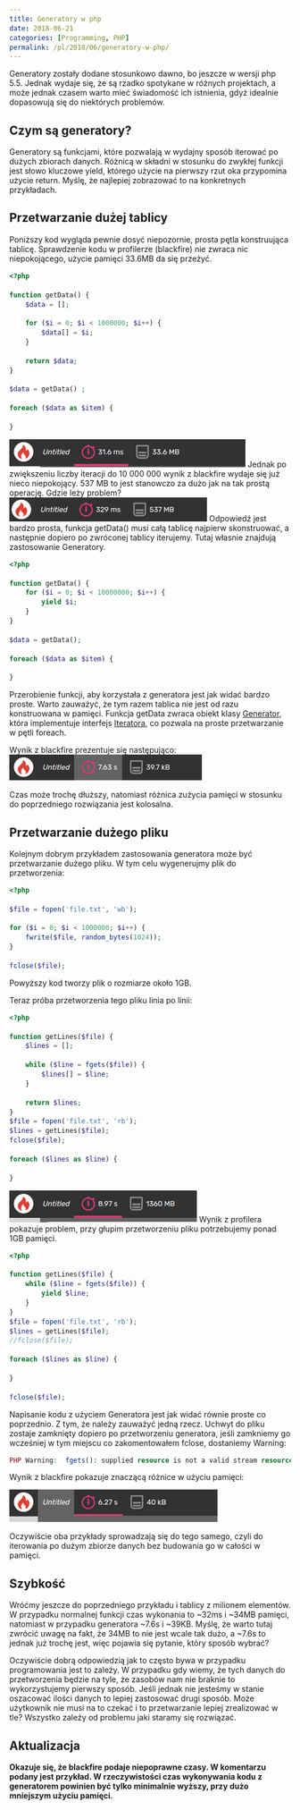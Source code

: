 ```yaml
---
title: Generatory w php
date: 2018-06-21
categories: [Programming, PHP]
permalink: /pl/2018/06/generatory-w-php/
---
```

Generatory zostały dodane stosunkowo dawno, bo jeszcze w wersji php 5.5. Jednak wydaje się, że są rzadko spotykane w różnych projektach, a może jednak czasem warto mieć świadomość ich istnienia, gdyż idealnie dopasowują się do niektórych problemów.

## Czym są generatory?
Generatory są funkcjami, które pozwalają w wydajny sposób iterować po dużych zbiorach danych. Różnicą w składni w stosunku do zwykłej funkcji jest słowo kluczowe yield, którego użycie na pierwszy rzut oka przypomina użycie return. Myślę, że najlepiej zobrazować to na konkretnych przykładach.

## Przetwarzanie dużej tablicy
Poniższy kod wygląda pewnie dosyć niepozornie, prosta pętla konstruująca tablicę.  Sprawdzenie kodu w profilerze (blackfire) nie zwraca nic niepokojącego, użycie pamięci 33.6MB da się przeżyć.

```php
<?php

function getData() {
    $data = [];

    for ($i = 0; $i < 1000000; $i++) {
        $data[] = $i;
    }

    return $data;
}

$data = getData() ;

foreach ($data as $item) {

}
```
![Blackfire Profile 1](/assets/img/2018-06-21/profile1.png)
Jednak po zwiększeniu liczby iteracji do 10 000 000 wynik  z blackfire wydaje się już nieco niepokojący. 537 MB to jest stanowczo za dużo jak na tak prostą operację. Gdzie leży problem?
![Blackfire Profile 2](/assets/img/2018-06-21/profile2.png)
Odpowiedź jest bardzo prosta, funkcja getData() musi całą tablicę najpierw skonstruować, a następnie dopiero po zwróconej tablicy iterujemy. Tutaj własnie znajdują zastosowanie Generatory.
```php
<?php

function getData() {
    for ($i = 0; $i < 10000000; $i++) {
        yield $i;
    }
}

$data = getData();

foreach ($data as $item) {

}
```
Przerobienie funkcji, aby korzystała z generatora jest jak widać bardzo proste. Warto zauważyć, że tym razem tablica nie jest od razu konstruowana w pamięci. Funkcja getData zwraca obiekt klasy [Generator](https://php.net/manual/en/class.generator.php), która implementuje interfejs [Iteratora](https://php.net/manual/en/class.iterator.php), co pozwala na proste przetwarzanie w pętli foreach.

Wynik z blackfire prezentuje się następująco:
![Blackfire Profile 3](/assets/img/2018-06-21/profile3.png)

Czas może trochę dłuższy, natomiast różnica zużycia pamięci w stosunku do poprzedniego rozwiązania jest kolosalna.

## Przetwarzanie dużego pliku
Kolejnym dobrym przykładem zastosowania generatora może być przetwarzanie dużego pliku. W tym celu wygenerujmy plik do przetworzenia:
```php
<?php

$file = fopen('file.txt', 'wb');

for ($i = 0; $i < 1000000; $i++) {
    fwrite($file, random_bytes(1024));
}

fclose($file);
```

Powyższy kod tworzy plik o rozmiarze około 1GB.

Teraz próba przetworzenia tego pliku linia po linii:
```php
<?php

function getLines($file) {
    $lines = [];

    while ($line = fgets($file)) {
        $lines[] = $line;
    }

    return $lines;
}
$file = fopen('file.txt', 'rb');
$lines = getLines($file);
fclose($file);

foreach ($lines as $line) {

}
```
![Blackfire Profile 4](/assets/img/2018-06-21/profile4.png)
Wynik z profilera pokazuje problem, przy głupim przetworzeniu pliku potrzebujemy ponad 1GB pamięci.

```php
<?php

function getLines($file) {
    while ($line = fgets($file)) {
        yield $line;
    }
}
$file = fopen('file.txt', 'rb');
$lines = getLines($file);
//fclose($file);

foreach ($lines as $line) {

}

fclose($file);
```

Napisanie kodu z użyciem Generatora jest jak widać równie proste co poprzednio. Z tym, że należy zauważyć jedną rzecz. Uchwyt do pliku zostaje zamknięty dopiero po przetworzeniu generatora, jeśli zamkniemy go wcześniej w tym miejscu co zakomentowałem fclose, dostaniemy Warning:

```php
PHP Warning:  fgets(): supplied resource is not a valid stream resource
```

Wynik z blackfire pokazuje znaczącą różnice w użyciu pamięci:

![Blackfire Profile 5](/assets/img/2018-06-21/profile5.png)

Oczywiście oba przykłady sprowadzają się do tego samego, czyli do iterowania po dużym zbiorze danych bez budowania go w całości w pamięci.

## Szybkość
Wróćmy jeszcze do poprzedniego przykładu i tablicy z milionem elementów. W przypadku normalnej funkcji czas wykonania to ~32ms i ~34MB pamięci, natomiast w przypadku generatora ~7.6s i ~39KB. Myślę, że warto tutaj zwrócić uwagę na fakt, że 34MB to nie jest wcale tak dużo, a ~7.6s to jednak już trochę jest, więc pojawia się pytanie, który sposób wybrać?

Oczywiście dobrą odpowiedzią jak to często bywa w przypadku programowania jest to zależy. W przypadku gdy wiemy, że tych danych do przetworzenia będzie na tyle, że zasobów nam nie braknie to wykorzystujemy pierwszy sposób. Jeśli jednak nie jesteśmy w stanie oszacować ilości danych to lepiej zastosować drugi sposób. Może użytkownik nie musi na to czekać i to przetwarzanie lepiej zrealizować w tle? Wszystko zależy od problemu jaki staramy się rozwiązać.

## Aktualizacja
**Okazuje się, że blackfire podaje niepoprawne czasy. W komentarzu podany jest przykład. W rzeczywistości czas wykonywania kodu z generatorem powinien być tylko minimalnie wyższy, przy dużo mniejszym użyciu pamięci.**
